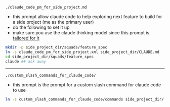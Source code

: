 `./claude_code_pm_for_side_project.md`

- this prompt allow claude code to help exploring next feature to build for a side project (me as the primary user)
- do the following to set it up
- make sure you use the claude thinking model since this prompt is [tailored for it](https://docs.anthropic.com/en/docs/build-with-claude/prompt-engineering/extended-thinking-tips)

```bash
mkdir -p side_project_dir/squads/feature_spec
ln -s claude_code_pm_for_side_project.xml side_project_dir/CLAUDE.md
cd side_project_dir/squads/feature_spec
claude ## ask away
```

---
`./custom_slash_commands_for_claude_code/`

- this prompt is the prompt for a custom slash command for claude code to use

```bash
ln -s custom_slash_commands_for_claude_code/commands side_project_dir/.claude/commands
```
